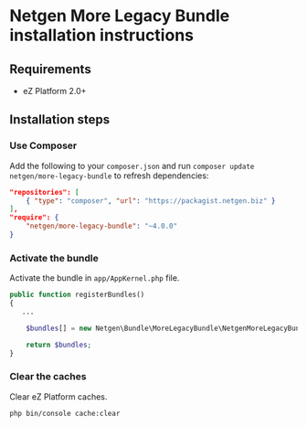 Netgen More Legacy Bundle installation instructions
===================================================

Requirements
------------

* eZ Platform 2.0+

Installation steps
------------------

### Use Composer

Add the following to your `composer.json` and run `composer update netgen/more-legacy-bundle` to refresh dependencies:

```json
"repositories": [
    { "type": "composer", "url": "https://packagist.netgen.biz" }
],
"require": {
    "netgen/more-legacy-bundle": "~4.0.0"
}
```

### Activate the bundle

Activate the bundle in `app/AppKernel.php` file.

```php
public function registerBundles()
{
   ...

    $bundles[] = new Netgen\Bundle\MoreLegacyBundle\NetgenMoreLegacyBundle();

    return $bundles;
}
```

### Clear the caches

Clear eZ Platform caches.

```bash
php bin/console cache:clear
```
